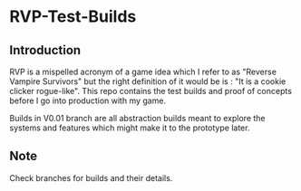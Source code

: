 # RVP-Test-Builds
## Introduction
RVP is a mispelled acronym of a game idea which I refer to as "Reverse Vampire Survivors" but the right definition of it would be is : "It is a  cookie clicker rogue-like". This repo contains the test builds and proof of concepts before I go into production with my game.

Builds in V0.01 branch are all abstraction builds meant to explore the systems and features which might make it to the prototype later.

## Note
Check branches for builds and their details.
